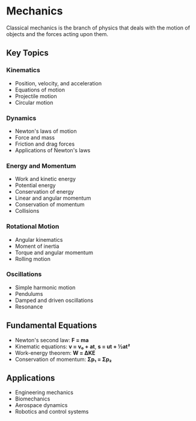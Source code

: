 # Mechanics

Classical mechanics is the branch of physics that deals with the motion of objects and the forces acting upon them.

## Key Topics

### Kinematics
- Position, velocity, and acceleration
- Equations of motion
- Projectile motion
- Circular motion

### Dynamics
- Newton's laws of motion
- Force and mass
- Friction and drag forces
- Applications of Newton's laws

### Energy and Momentum
- Work and kinetic energy
- Potential energy
- Conservation of energy
- Linear and angular momentum
- Conservation of momentum
- Collisions

### Rotational Motion
- Angular kinematics
- Moment of inertia
- Torque and angular momentum
- Rolling motion

### Oscillations
- Simple harmonic motion
- Pendulums
- Damped and driven oscillations
- Resonance

## Fundamental Equations

- Newton's second law: **F = ma**
- Kinematic equations: **v = v₀ + at**, **s = ut + ½at²**
- Work-energy theorem: **W = ΔKE**
- Conservation of momentum: **Σp₁ = Σp₂**

## Applications

- Engineering mechanics
- Biomechanics
- Aerospace dynamics
- Robotics and control systems